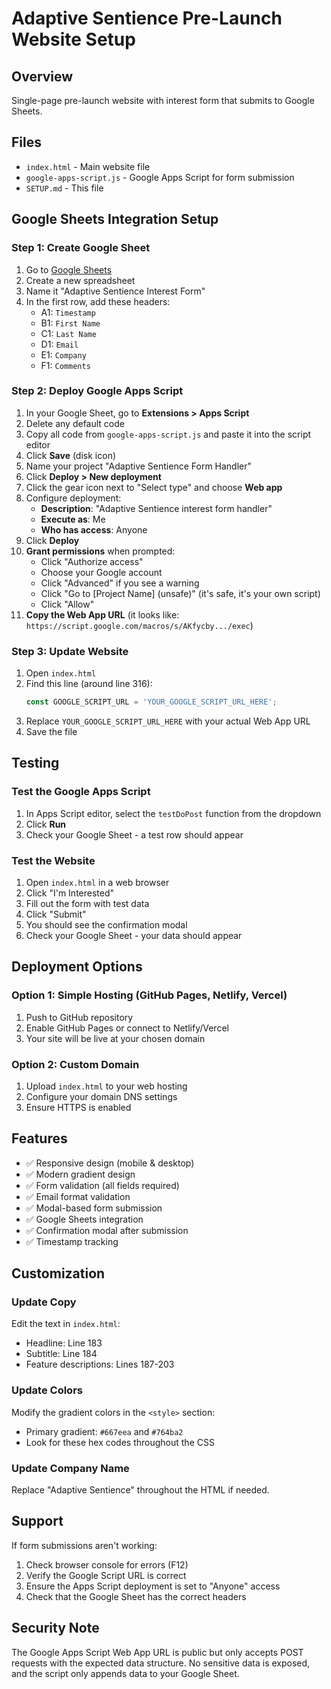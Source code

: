 # Adaptive Sentience Pre-Launch Website Setup

## Overview
Single-page pre-launch website with interest form that submits to Google Sheets.

## Files
- `index.html` - Main website file
- `google-apps-script.js` - Google Apps Script for form submission
- `SETUP.md` - This file

## Google Sheets Integration Setup

### Step 1: Create Google Sheet
1. Go to [Google Sheets](https://sheets.google.com)
2. Create a new spreadsheet
3. Name it "Adaptive Sentience Interest Form"
4. In the first row, add these headers:
   - A1: `Timestamp`
   - B1: `First Name`
   - C1: `Last Name`
   - D1: `Email`
   - E1: `Company`
   - F1: `Comments`

### Step 2: Deploy Google Apps Script
1. In your Google Sheet, go to **Extensions > Apps Script**
2. Delete any default code
3. Copy all code from `google-apps-script.js` and paste it into the script editor
4. Click **Save** (disk icon)
5. Name your project "Adaptive Sentience Form Handler"
6. Click **Deploy > New deployment**
7. Click the gear icon next to "Select type" and choose **Web app**
8. Configure deployment:
   - **Description**: "Adaptive Sentience interest form handler"
   - **Execute as**: Me
   - **Who has access**: Anyone
9. Click **Deploy**
10. **Grant permissions** when prompted:
    - Click "Authorize access"
    - Choose your Google account
    - Click "Advanced" if you see a warning
    - Click "Go to [Project Name] (unsafe)" (it's safe, it's your own script)
    - Click "Allow"
11. **Copy the Web App URL** (it looks like: `https://script.google.com/macros/s/AKfycby.../exec`)

### Step 3: Update Website
1. Open `index.html`
2. Find this line (around line 316):
   ```javascript
   const GOOGLE_SCRIPT_URL = 'YOUR_GOOGLE_SCRIPT_URL_HERE';
   ```
3. Replace `YOUR_GOOGLE_SCRIPT_URL_HERE` with your actual Web App URL
4. Save the file

## Testing

### Test the Google Apps Script
1. In Apps Script editor, select the `testDoPost` function from the dropdown
2. Click **Run**
3. Check your Google Sheet - a test row should appear

### Test the Website
1. Open `index.html` in a web browser
2. Click "I'm Interested"
3. Fill out the form with test data
4. Click "Submit"
5. You should see the confirmation modal
6. Check your Google Sheet - your data should appear

## Deployment Options

### Option 1: Simple Hosting (GitHub Pages, Netlify, Vercel)
1. Push to GitHub repository
2. Enable GitHub Pages or connect to Netlify/Vercel
3. Your site will be live at your chosen domain

### Option 2: Custom Domain
1. Upload `index.html` to your web hosting
2. Configure your domain DNS settings
3. Ensure HTTPS is enabled

## Features

- ✅ Responsive design (mobile & desktop)
- ✅ Modern gradient design
- ✅ Form validation (all fields required)
- ✅ Email format validation
- ✅ Modal-based form submission
- ✅ Google Sheets integration
- ✅ Confirmation modal after submission
- ✅ Timestamp tracking

## Customization

### Update Copy
Edit the text in `index.html`:
- Headline: Line 183
- Subtitle: Line 184
- Feature descriptions: Lines 187-203

### Update Colors
Modify the gradient colors in the `<style>` section:
- Primary gradient: `#667eea` and `#764ba2`
- Look for these hex codes throughout the CSS

### Update Company Name
Replace "Adaptive Sentience" throughout the HTML if needed.

## Support

If form submissions aren't working:
1. Check browser console for errors (F12)
2. Verify the Google Script URL is correct
3. Ensure the Apps Script deployment is set to "Anyone" access
4. Check that the Google Sheet has the correct headers

## Security Note

The Google Apps Script Web App URL is public but only accepts POST requests with the expected data structure. No sensitive data is exposed, and the script only appends data to your Google Sheet.
